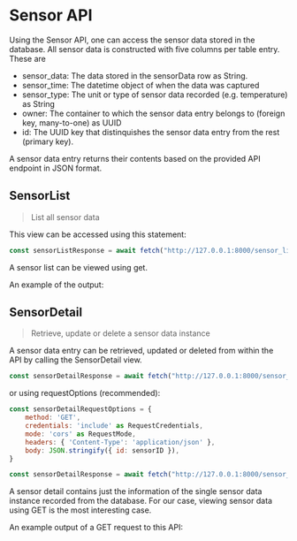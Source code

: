 # Sensor API

Using the Sensor API, one can access the sensor data stored in the database. All sensor data is constructed with five columns per table entry. These are

- sensor_data: The data stored in the sensorData row as String.
- sensor_time: The datetime object of when the data was captured
- sensor_type: The unit or type of sensor data recorded (e.g. temperature) as String
- owner: The container to which the sensor data entry belongs to (foreign key, many-to-one) as UUID
- id: The UUID key that distinquishes the sensor data entry from the rest (primary key).

A sensor data entry returns their contents based on the provided API endpoint in JSON format. 

## SensorList

> List all sensor data

This view can be accessed using this statement:

```js
const sensorListResponse = await fetch("http://127.0.0.1:8000/sensor_list");
```

A sensor list can be viewed using get.

An example of the output:

## SensorDetail

>  Retrieve, update or delete a sensor data instance


A sensor data entry can be retrieved, updated or deleted from within the API by calling the SensorDetail view. 

```js
const sensorDetailResponse = await fetch("http://127.0.0.1:8000/sensor_detail/<uuid:id>/");
```
or using requestOptions (recommended):
```js
const sensorDetailRequestOptions = {
    method: 'GET',
    credentials: 'include' as RequestCredentials,
    mode: 'cors' as RequestMode,
    headers: { 'Content-Type': 'application/json' },
    body: JSON.stringify({ id: sensorID }),
}

const sensorDetailResponse = await fetch("http://127.0.0.1:8000/sensor_detail/", sensorDetailRequestOptions);
```

A sensor detail contains just the information of the single sensor data instance recorded from the database. For our case, viewing sensor data using GET is the most interesting case.

An example output of a GET request to this API:
